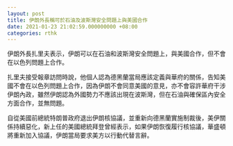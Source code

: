 ```yaml
---
layout: post
title: 伊朗外長稱可於石油及波斯灣安全問題上與美國合作
date: 2021-01-23 21:02:59.000000000 +08:00
categories: rthk
---
```


伊朗外長扎里夫表示，伊朗可以在石油和波斯灣安全問題上，與美國合作，但不會在以色列問題上合作。

扎里夫接受報章訪問時說，他個人認為德黑蘭當局應該定義與華府的關係，告知美國不會在以色列問題上合作，因為伊朗不會同意美國的意見，亦不會容許華府干涉伊朗內政，雖然伊朗認為外國勢力不應該出現在波斯灣，但在石油與確保區內安全方面合作，並無問題。

自從美國前總統特朗普政府退出伊朗核協議，並重新向德黑蘭實施制裁後，美伊關係持續惡化，新上任的美國總統拜登曾經表示，如果伊朗恢復履行核協議，華盛頓將重新加入協議，伊朗當局要求美方以行動代替言辭。
